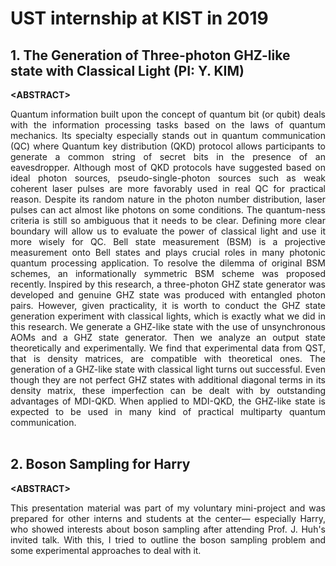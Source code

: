 # UST internship at KIST in 2019
## 1. The Generation of Three-photon GHZ-like state with Classical Light (PI: Y. KIM)
**&lt;ABSTRACT&gt;**
<div align="justify"> 
  Quantum information built upon the concept of quantum bit (or qubit) deals
with the information processing tasks based on the laws of quantum
mechanics. Its specialty especially stands out in quantum communication (QC)
where Quantum key distribution (QKD) protocol allows participants to
generate a common string of secret bits in the presence of an eavesdropper.
Although most of QKD protocols have suggested based on ideal photon
sources, pseudo-single-photon sources such as weak coherent laser pulses are
more favorably used in real QC for practical reason. Despite its random
nature in the photon number distribution, laser pulses can act almost like
photons on some conditions. The quantum-ness criteria is still so ambiguous
that it needs to be clear. Defining more clear boundary will allow us to
evaluate the power of classical light and use it more wisely for QC. Bell
state measurement (BSM) is a projective measurement onto Bell states and
plays crucial roles in many photonic quantum processing application. To
resolve the dilemma of original BSM schemes, an informationally symmetric
BSM scheme was proposed recently. Inspired by this research, a three-photon
GHZ state generator was developed and genuine GHZ state was produced
with entangled photon pairs. However, given practicality, it is worth to
conduct the GHZ state generation experiment with classical lights, which is
exactly what we did in this research. We generate a GHZ-like state with the
use of unsynchronous AOMs and a GHZ state generator. Then we analyze an
output state theoretically and experimentally. We find that experimental data
from QST, that is density matrices, are compatible with theoretical ones. The
generation of a GHZ-like state with classical light turns out successful. Even
though they are not perfect GHZ states with additional diagonal terms in its
density matrix, these imperfection can be dealt with by outstanding
advantages of MDI-QKD. When applied to MDI-QKD, the GHZ-like state is
expected to be used in many kind of practical multiparty quantum
communication.
</div>
<br>

## 2. Boson Sampling for Harry
**&lt;ABSTRACT&gt;**
<div align="justify"> This presentation material was part of my voluntary mini-project and was prepared for other interns and students at the center—
  especially Harry, who showed interests about boson sampling after attending Prof. J. Huh's invited talk. 
  With this, I tried to outline the boson sampling problem and some experimental approaches to deal with it.
</div>
